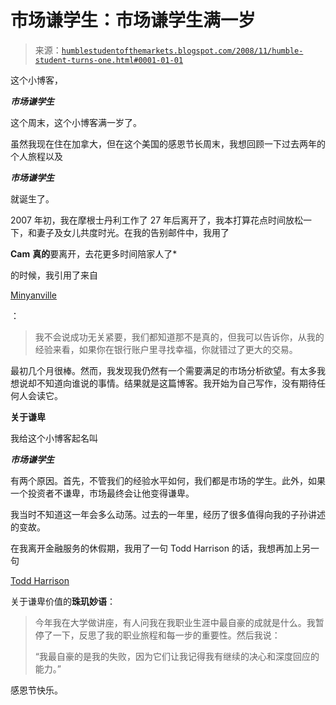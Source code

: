 <!--yml

分类：未分类

日期：2024-05-18 01:02:03

-->

# 市场谦学生：市场谦学生满一岁

> 来源：[`humblestudentofthemarkets.blogspot.com/2008/11/humble-student-turns-one.html#0001-01-01`](https://humblestudentofthemarkets.blogspot.com/2008/11/humble-student-turns-one.html#0001-01-01)

这个小博客，

***市场谦学生***

这个周末，这个小博客满一岁了。

虽然我现在住在加拿大，但在这个美国的感恩节长周末，我想回顾一下过去两年的个人旅程以及

***市场谦学生***

就诞生了。

2007 年初，我在摩根士丹利工作了 27 年后离开了，我本打算花点时间放松一下，和妻子及女儿共度时光。在我的告别邮件中，我用了

**Cam** **真的**要离开，去花更多时间陪家人了*

的时候，我引用了来自

[Minyanville](http://www.marketwatch.com/news/story/4NF33VxR1WWFp3srR2zGrLQ?siteid=mktw&dist=TNMostRead)

：

> 我不会说成功无关紧要，我们都知道那不是真的，但我可以告诉你，从我的经验来看，如果你在银行账户里寻找幸福，你就错过了更大的交易。

最初几个月很棒。然而，我发现我仍然有一个需要满足的市场分析欲望。有太多我想说却不知道向谁说的事情。结果就是这篇博客。我开始为自己写作，没有期待任何人会读它。

**关于谦卑**

我给这个小博客起名叫

***市场谦学生***

有两个原因。首先，不管我们的经验水平如何，我们都是市场的学生。此外，如果一个投资者不谦卑，市场最终会让他变得谦卑。

我当时不知道这一年会多么动荡。过去的一年里，经历了很多值得向我的子孙讲述的变故。

在我离开金融服务的休假期，我用了一句 Todd Harrison 的话，我想再加上另一句

[Todd Harrison](http://www.minyanville.com/articles/index.php?a=10999)

关于谦卑价值的**珠玑妙语**：

> 今年我在大学做讲座，有人问我在我职业生涯中最自豪的成就是什么。我暂停了一下，反思了我的职业旅程和每一步的重要性。然后我说：
> 
> “我最自豪的是我的失败，因为它们让我记得我有继续的决心和深度回应的能力。”

感恩节快乐。
